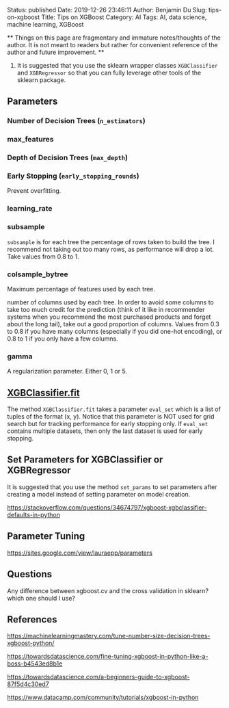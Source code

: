 Status: published
Date: 2019-12-26 23:46:11
Author: Benjamin Du
Slug: tips-on-xgboost
Title: Tips on XGBoost
Category: AI
Tags: AI, data science, machine learning, XGBoost

**
Things on this page are fragmentary and immature notes/thoughts of the author.
It is not meant to readers but rather for convenient reference of the author and future improvement.
**

1. It is suggested that you use the sklearn wrapper classes `XGBClassifier` and `XGBRegressor`
    so that you can fully leverage other tools of the sklearn package.

## Parameters

### Number of Decision Trees (`n_estimators`)

### max_features

### Depth of Decision Trees (`max_depth`)

### Early Stopping (`early_stopping_rounds`)

Prevent overfitting.

### learning_rate

### subsample

`subsample` is for each tree the percentage of rows taken to build the tree. 
I recommend not taking out too many rows, 
as performance will drop a lot. Take values from 0.8 to 1.

### colsample_bytree

Maximum percentage of features used by each tree.

number of columns used by each tree. In order to avoid some columns to take too much credit for the prediction (think of it like in recommender systems when you recommend the most purchased products and forget about the long tail), take out a good proportion of columns. Values from 0.3 to 0.8 if you have many columns (especially if you did one-hot encoding), or 0.8 to 1 if you only have a few columns.

### gamma

A regularization parameter. 
Either 0, 1 or 5.

## [XGBClassifier.fit](https://xgboost.readthedocs.io/en/latest/python/python_api.html?highlight=classifier#xgboost.XGBClassifier.fit)

The method `XGBClassifier.fit` takes a parameter `eval_set`
which is a list of tuples of the format (x, y).
Notice that this parameter is NOT used for grid search but for tracking performance for early stopping only.
If `eval_set` contains multiple datasets,
then only the last dataset is used for early stopping.

## Set Parameters for XGBClassifier or XGBRegressor

It is suggested that you use the method `set_params` to set parameters after creating a model
instead of setting parameter on model creation.

https://stackoverflow.com/questions/34674797/xgboost-xgbclassifier-defaults-in-python

## Parameter Tuning 

https://sites.google.com/view/lauraepp/parameters

## Questions 

Any difference between xgboost.cv and the cross validation in sklearn?
which one should I use?

## References

https://machinelearningmastery.com/tune-number-size-decision-trees-xgboost-python/

https://towardsdatascience.com/fine-tuning-xgboost-in-python-like-a-boss-b4543ed8b1e

https://towardsdatascience.com/a-beginners-guide-to-xgboost-87f5d4c30ed7

https://www.datacamp.com/community/tutorials/xgboost-in-python